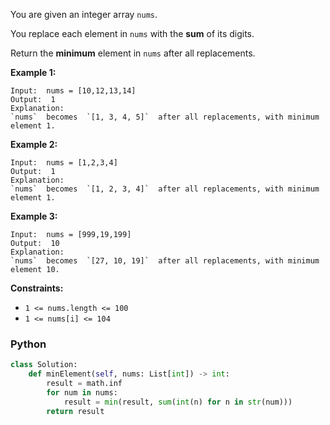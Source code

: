 You are given an integer array  `nums`.

You replace each element in  `nums`  with the  **sum**  of its digits.

Return the  **minimum**  element in  `nums`  after all replacements.

**Example 1:**

```
Input:  nums = [10,12,13,14]
Output:  1
Explanation:
`nums`  becomes  `[1, 3, 4, 5]`  after all replacements, with minimum element 1.
```

**Example 2:**

```
Input:  nums = [1,2,3,4]
Output:  1
Explanation:
`nums`  becomes  `[1, 2, 3, 4]`  after all replacements, with minimum element 1.
```

**Example 3:**

```
Input:  nums = [999,19,199]
Output:  10
Explanation:
`nums`  becomes  `[27, 10, 19]`  after all replacements, with minimum element 10.
```

**Constraints:**

- `1 <= nums.length <= 100`
- `1 <= nums[i] <= 104`

### Python

```py
class Solution:
    def minElement(self, nums: List[int]) -> int:
        result = math.inf
        for num in nums:
            result = min(result, sum(int(n) for n in str(num)))
        return result
```